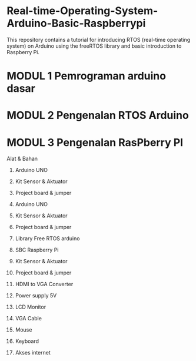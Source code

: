 # Real-time-Operating-System-Arduino-Basic-Raspberrypi
This repository contains a tutorial for introducing RTOS (real-time operating system) on Arduino using the freeRTOS library and basic introduction to Raspberry Pi.
                                                
# MODUL 1 Pemrograman arduino dasar
# MODUL 2 Pengenalan RTOS Arduino
# MODUL 3 Pengenalan RasPberry PI
 
Alat & Bahan

1.	Arduino UNO
2.	Kit Sensor & Aktuator
3.	Project board & jumper

1.	Arduino UNO
2.	Kit Sensor & Aktuator
3.	Project board & jumper
4.	Library Free RTOS arduino

1.	SBC Raspberry Pi 
2.	Kit Sensor & Aktuator
3.	Project board & jumper
4.	HDMI to VGA Converter
5.	Power supply 5V
6.	LCD Monitor
7.	VGA Cable
8.	Mouse
9.	Keyboard
10.	Akses internet
